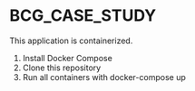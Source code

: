 # BCG_CASE_STUDY
This application is containerized. 

1. Install Docker Compose
2. Clone this repository
3. Run all containers with docker-compose up
